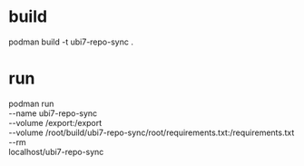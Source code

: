# build
podman build -t ubi7-repo-sync .

# run
podman run \
--name ubi7-repo-sync \
--volume /export:/export \
--volume /root/build/ubi7-repo-sync/root/requirements.txt:/requirements.txt \
--rm \
localhost/ubi7-repo-sync
